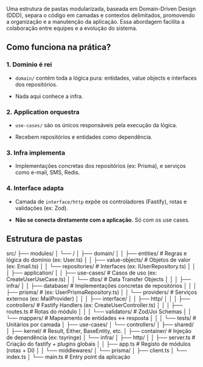 Uma estrutura de pastas modularizada, baseada em Domain-Driven Design (DDD), separa o código em camadas e contextos delimitados, promovendo a organização e a manutenção da aplicação. Essa abordagem facilita a colaboração entre equipes e a evolução do sistema.

## Como funciona na prática?

### 1. **Dominio é rei**

- `domain/` contém toda a lógica pura: entidades, value objects e interfaces dos repositórios.
    
- Nada aqui conhece a infra.
### 2. **Application orquestra**

- `use-cases/` são os únicos responsáveis pela execução da lógica.
    
- Recebem repositórios e entidades como dependência.
### 3. **Infra implementa**

- Implementações concretas dos repositórios (ex: Prisma), e serviços como e-mail, SMS, Redis.
### 4. **Interface adapta**

- Camada de `interface/http` expõe os controladores (Fastify), rotas e validações (ex: Zod).
    
- **Não se conecta diretamente com a aplicação.** Só com os use cases.

## Estrutura de pastas
src/
├── modules/
│   └── <modulo>/
│       ├── domain/
│       │   ├── entities/               # Regras e lógica do domínio (ex: User.ts)
│       │   ├── value-objects/          # Objetos de valor (ex: Email.ts)
│       │   └── repositories/           # Interfaces (ex: IUserRepository.ts)
│       │
│       ├── application/
│       │   ├── use-cases/              # Casos de uso (ex: CreateUserUseCase.ts)
│       │   └── dtos/                   # Data Transfer Objects
│       │
│       ├── infra/
│       │   ├── database/               # Implementações concretas de repositórios
│       │   │   ├── prisma/             # (ex: UserPrismaRepository.ts)
│       │   └── providers/              # Serviços externos (ex: MailProvider)
│       │
│       ├── interface/
│       │   ├── http/
│       │   │   ├── controllers/        # Fastify Handlers (ex: CreateUserController.ts)
│       │   │   ├── routes.ts           # Rotas do módulo
│       │   │   └── validators/         # Zod/Joi Schemas
│       │   └── mappers/                # Mapeamento de entidades ↔ resposta
│       │
│       └── tests/                      # Unitários por camada
│           ├── use-cases/
│           └── controllers/
│
├── shared/
│   ├── kernel/                         # Result, Either, BaseEntity, etc.
│   ├── container/                      # Injeção de dependência (ex: tsyringe)
│   └── infra/
│       ├── http/
│       │   ├── server.ts               # Criação do fastify + plugins globais
│       │   ├── app.ts                  # Registo de módulos (rotas + DI)
│       │   └── middlewares/
│       └── prisma/
│           ├── client.ts
│           └── index.ts
│
└── main.ts                             # Entry point da aplicação
